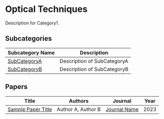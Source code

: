# Optical Techniques

Description for Category1.

## Subcategories

<!-- SUBCATEGORIES_TABLE_START -->
| Subcategory Name | Description |
|------------------|-------------|
| [SubCategoryA](SubCategoryA/) | Description of SubCategoryA |
| [SubCategoryB](SubCategoryB/) | Description of SubCategoryB |
<!-- SUBCATEGORIES_TABLE_END -->

## Papers

<!-- PAPERS_TABLE_START -->
| Title | Authors | Journal | Year |
|-------|---------|---------|------|
| [Sample Paper Title](Sample_Paper_Title.pdf) | Author A, Author B | [Journal Name](https://journal-url.com) | 2023 |
<!-- PAPERS_TABLE_END -->
